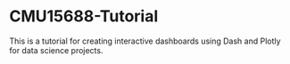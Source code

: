 # CMU15688-Tutorial
This is a tutorial for creating interactive dashboards using Dash and Plotly for data science projects.
